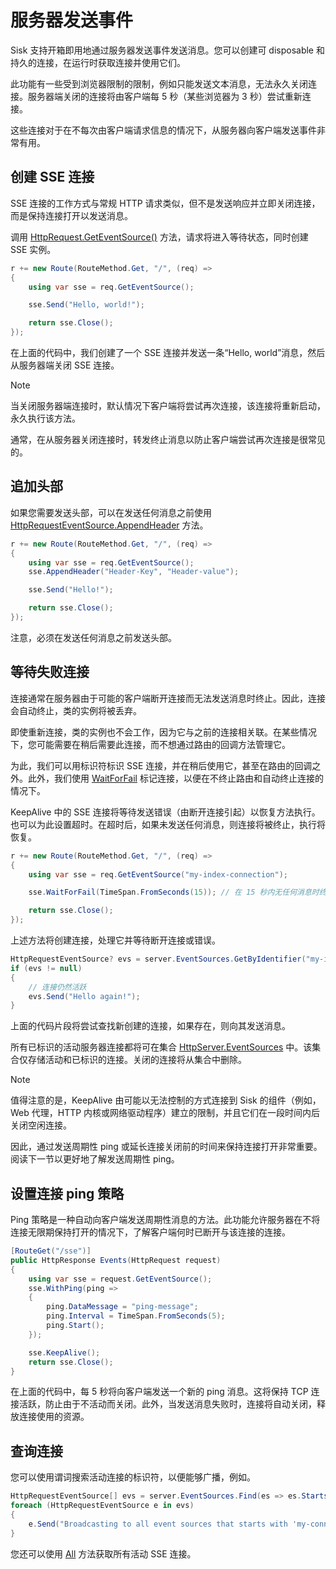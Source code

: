 # 服务器发送事件

Sisk 支持开箱即用地通过服务器发送事件发送消息。您可以创建可 disposable 和持久的连接，在运行时获取连接并使用它们。

此功能有一些受到浏览器限制的限制，例如只能发送文本消息，无法永久关闭连接。服务器端关闭的连接将由客户端每 5 秒（某些浏览器为 3 秒）尝试重新连接。

这些连接对于在不每次由客户端请求信息的情况下，从服务器向客户端发送事件非常有用。

## 创建 SSE 连接

SSE 连接的工作方式与常规 HTTP 请求类似，但不是发送响应并立即关闭连接，而是保持连接打开以发送消息。

调用 [HttpRequest.GetEventSource()](/api/Sisk.Core.Http.HttpRequest.GetEventSource) 方法，请求将进入等待状态，同时创建 SSE 实例。

```cs
r += new Route(RouteMethod.Get, "/", (req) =>
{
    using var sse = req.GetEventSource();

    sse.Send("Hello, world!");

    return sse.Close();
});
```

在上面的代码中，我们创建了一个 SSE 连接并发送一条“Hello, world”消息，然后从服务器端关闭 SSE 连接。

> [!NOTE]
> 当关闭服务器端连接时，默认情况下客户端将尝试再次连接，该连接将重新启动，永久执行该方法。
>
> 通常，在从服务器关闭连接时，转发终止消息以防止客户端尝试再次连接是很常见的。

## 追加头部

如果您需要发送头部，可以在发送任何消息之前使用 [HttpRequestEventSource.AppendHeader](/api/Sisk.Core.Http.Streams.HttpRequestEventSource.AppendHeader) 方法。

```cs
r += new Route(RouteMethod.Get, "/", (req) =>
{
    using var sse = req.GetEventSource();
    sse.AppendHeader("Header-Key", "Header-value");

    sse.Send("Hello!");

    return sse.Close();
});
```

注意，必须在发送任何消息之前发送头部。

## 等待失败连接

连接通常在服务器由于可能的客户端断开连接而无法发送消息时终止。因此，连接会自动终止，类的实例将被丢弃。

即使重新连接，类的实例也不会工作，因为它与之前的连接相关联。在某些情况下，您可能需要在稍后需要此连接，而不想通过路由的回调方法管理它。

为此，我们可以用标识符标识 SSE 连接，并在稍后使用它，甚至在路由的回调之外。此外，我们使用 [WaitForFail](/api/Sisk.Core.Http.Streams.HttpRequestEventSource.WaitForFail) 标记连接，以便在不终止路由和自动终止连接的情况下。

KeepAlive 中的 SSE 连接将等待发送错误（由断开连接引起）以恢复方法执行。也可以为此设置超时。在超时后，如果未发送任何消息，则连接将被终止，执行将恢复。

```cs
r += new Route(RouteMethod.Get, "/", (req) =>
{
    using var sse = req.GetEventSource("my-index-connection");

    sse.WaitForFail(TimeSpan.FromSeconds(15)); // 在 15 秒内无任何消息时终止连接

    return sse.Close();
});
```

上述方法将创建连接，处理它并等待断开连接或错误。

```cs
HttpRequestEventSource? evs = server.EventSources.GetByIdentifier("my-index-connection");
if (evs != null)
{
    // 连接仍然活跃
    evs.Send("Hello again!");
}
```

上面的代码片段将尝试查找新创建的连接，如果存在，则向其发送消息。

所有已标识的活动服务器连接都将可在集合 [HttpServer.EventSources](/api/Sisk.Core.Http.HttpServer.EventSources) 中。该集合仅存储活动和已标识的连接。关闭的连接将从集合中删除。

> [!NOTE]
> 值得注意的是，KeepAlive 由可能以无法控制的方式连接到 Sisk 的组件（例如，Web 代理，HTTP 内核或网络驱动程序）建立的限制，并且它们在一段时间内后关闭空闲连接。
>
> 因此，通过发送周期性 ping 或延长连接关闭前的时间来保持连接打开非常重要。阅读下一节以更好地了解发送周期性 ping。

## 设置连接 ping 策略

Ping 策略是一种自动向客户端发送周期性消息的方法。此功能允许服务器在不将连接无限期保持打开的情况下，了解客户端何时已断开与该连接的连接。

```cs
[RouteGet("/sse")]
public HttpResponse Events(HttpRequest request)
{
    using var sse = request.GetEventSource();
    sse.WithPing(ping =>
    {
        ping.DataMessage = "ping-message";
        ping.Interval = TimeSpan.FromSeconds(5);
        ping.Start();
    });

    sse.KeepAlive();
    return sse.Close();
}
```

在上面的代码中，每 5 秒将向客户端发送一个新的 ping 消息。这将保持 TCP 连接活跃，防止由于不活动而关闭。此外，当发送消息失败时，连接将自动关闭，释放连接使用的资源。

## 查询连接

您可以使用谓词搜索活动连接的标识符，以便能够广播，例如。

```cs
HttpRequestEventSource[] evs = server.EventSources.Find(es => es.StartsWith("my-connection-"));
foreach (HttpRequestEventSource e in evs)
{
    e.Send("Broadcasting to all event sources that starts with 'my-connection-'");
}
```

您还可以使用 [All](/api/Sisk.Core.Http.Streams.HttpEventSourceCollection.All) 方法获取所有活动 SSE 连接。